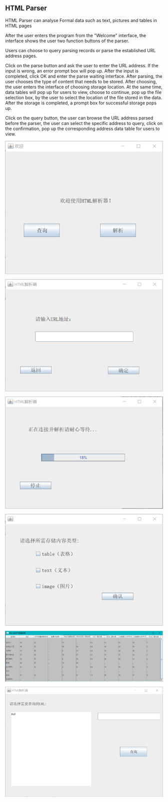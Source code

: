 ## HTML Parser

HTML Parser can analyse Formal data such as text, pictures and tables in HTML pages



After the user enters the program from the "Welcome" interface, the interface shows the user two function buttons of the parser.

Users can choose to query parsing records or parse the established URL address pages.

Click on the parse button and ask the user to enter the URL address. If the input is wrong, an error prompt box will pop up. After the input is completed, click OK and enter the parse waiting interface. After parsing, the user chooses the type of content that needs to be stored. After choosing, the user enters the interface of choosing storage location. At the same time, data tables will pop up for users to view, choose to continue, pop up the file selection box, by the user to select the location of the file stored in the data. After the storage is completed, a prompt box for successful storage pops up.

Click on the query button, the user can browse the URL address parsed before the parser, the user can select the specific address to query, click on the confirmation, pop up the corresponding address data table for users to view.



![image](https://github.com/zhanwenxun/HTML-Parser/blob/master/run-image/image1.png)

![image](https://github.com/zhanwenxun/HTML-Parser/blob/master/run-image/image2.png)

![image](https://github.com/zhanwenxun/HTML-Parser/blob/master/run-image/image3.png)

![image](https://github.com/zhanwenxun/HTML-Parser/blob/master/run-image/image4.png)

![image](https://github.com/zhanwenxun/HTML-Parser/blob/master/run-image/image5.png)

![image](https://github.com/zhanwenxun/HTML-Parser/blob/master/run-image/image6.png)